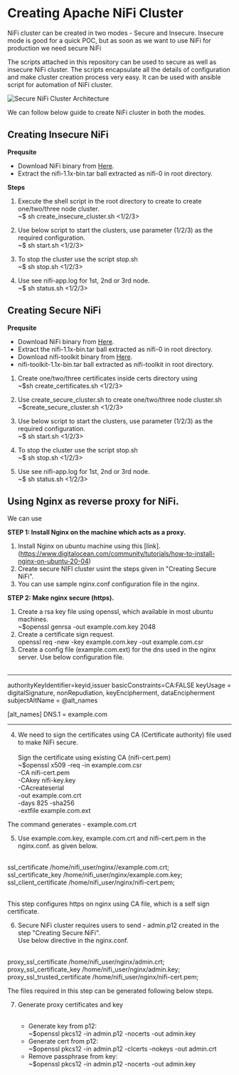 
# Creating Apache NiFi Cluster
NiFi cluster can be created in two modes - Secure and Insecure. Insecure mode is good for a quick POC, but as soon as we want to use NiFi for production we need secure NiFi

The scripts attached in this repository can be used to secure as well as insecure NiFi cluster. The scripts encapsulate all the details of configuration and make cluster creation process very easy. It can be used with ansible script for automation of NiFi cluster.

![Secure NiFi Cluster Architecture](images/NiFi_Cluster.jpg?raw=true "Secure NiFi Cluster Architecture")

We can follow below guide to create NiFi cluster in both the modes.


## Creating Insecure NiFi

**Prequsite**
- Download NiFi binary from [Here](https://nifi.apache.org/download.html).
- Extract the nifi-1.1x-bin.tar ball extracted as nifi-0 in root directory.

**Steps**

1. Execute the shell script in the root directory to create to create one/two/three node cluster.<br/>~$ sh create_insecure_cluster.sh <1/2/3>

2. Use below script to start the clusters, use parameter (1/2/3) as the required configuration.<br/>~$ sh start.sh <1/2/3>

3. To stop the cluster use the script stop.sh<br/>~$ sh stop.sh <1/2/3>
  
4. Use see nifi-app.log for 1st, 2nd or 3rd node.<br/>~$ sh status.sh <1/2/3>


## Creating Secure NiFi


**Prequsite**

- Download NiFi binary from [Here](https://nifi.apache.org/download.html).
- Extract the nifi-1.1x-bin.tar ball extracted as nifi-0 in root directory.
- Download nifi-toolkit binary from [Here](https://nifi.apache.org/download.html).
- nifi-toolkit-1.1x-bin.tar ball extracted as nifi-toolkit in root directory. 

1. Create one/two/three certificates inside certs directory using <br/>~$sh create_certificates.sh <1/2/3>

2. Use create_secure_cluster.sh to create one/two/three node cluster.sh <br/>~$create_secure_cluster.sh <1/2/3>

3. Use below script to start the clusters, use parameter (1/2/3) as the required configuration.<br/>~$ sh start.sh <1/2/3>

4. To stop the cluster use the script stop.sh<br/>~$ sh stop.sh <1/2/3>
  
5. Use see nifi-app.log for 1st, 2nd or 3rd node.<br/>~$ sh status.sh <1/2/3>

## Using Nginx as reverse proxy for NiFi.

We can use 

**STEP 1: Install Nginx on the machine which acts as a proxy.**

1. Install Nginx on ubuntu machine using this [link].(https://www.digitalocean.com/community/tutorials/how-to-install-nginx-on-ubuntu-20-04)
2. Create secure NIFI cluster usint the steps given in "Creating Secure NiFi".
3. You can use sample nginx.conf configuration file in the nginx.

**STEP 2: Make nginx secure (https).**

1. Create a rsa key file using openssl, which available in most ubuntu machines.<br/>
     ~$openssl genrsa -out example.com.key 2048
2. Create a certificate sign request.<br/>
     openssl req -new -key example.com.key -out example.com.csr
3. Create a config file (example.com.ext) for the dns used in the nginx server. Use below configuration file.<br/><br/>

-----
authorityKeyIdentifier=keyid,issuer
basicConstraints=CA:FALSE
keyUsage = digitalSignature, nonRepudiation, keyEncipherment, dataEncipherment
subjectAltName = @alt_names

[alt_names]
DNS.1 = example.com

----

4. We need to sign the certificates using CA (Certificate authority) file used to make NiFi secure.<br/><br/>
Sign the certificate using existing CA (nifi-cert.pem)<br/>
    ~$openssl x509 -req -in example.com.csr  \
                 -CA nifi-cert.pem \
                 -CAkey nifi-key.key \
                 -CAcreateserial \
                 -out example.com.crt \
                 -days 825 -sha256 \
                 -extfile example.com.ext<br/>

The command generates - example.com.crt

5. Use example.com.key, example.com.crt and nifi-cert.pem in the nginx.conf. as given below.<br/><br/> 

ssl_certificate /home/nifi_user/nginx//example.com.crt;<br/>
ssl_certificate_key /home/nifi_user/nginx/example.com.key;<br/>
ssl_client_certificate /home/nifi_user/nginx/nifi-cert.pem;<br/><br/>

This step configures https on nginx using CA file, which is a self sign certificate.

6. Secure NiFi cluster requires users to send - admin.p12 created in the step "Creating Secure NiFi".<br/>
Use below directive in the nginx.conf.<br/><br/>

proxy_ssl_certificate /home/nifi_user/nginx/admin.crt;<br/>
proxy_ssl_certificate_key /home/nifi_user/nginx/admin.key;<br/>
proxy_ssl_trusted_certificate /home/nifi_user/nginx/nifi-cert.pem;<br/>

The files required in this step can be generated following below steps.<br/>

7. Generate proxy certificates and key<br/><br/>

     - Generate key from p12:  <br/>
     ~$openssl pkcs12 -in admin.p12 -nocerts -out admin.key<br/>
     - Generate cert from p12: <br/>
     ~$openssl pkcs12 -in admin.p12 -clcerts -nokeys -out admin.crt <br/>
     - Remove passphrase from key: <br/>
     ~$openssl pkcs12 -in admin.p12 -nocerts -out admin.key


